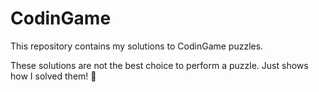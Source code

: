 # CodinGame
This repository contains my solutions to CodinGame puzzles.

These solutions are not the best choice to perform a puzzle. Just shows how I solved them! :eyes:
